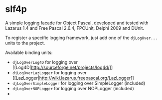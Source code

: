 # slf4p
A simple logging facade for Object Pascal, developed and tested with Lazarus 1.4 and Free Pascal 2.6.4, FPCUnit, Delphi 2009 and DUnit.

To register a specific logging framework, just add one of the `djLogOver...` units to the project.

Available binding units: 

* `djLogOverLog4D` for logging over [[Log4D|http://sourceforge.net/projects/log4d/]] 
* `djLogOverLazLogger` for logging over [[LazLogger|http://wiki.lazarus.freepascal.org/LazLogger]]
* `djLogOverSimpleLogger` for logging over SimpleLogger (included)
* `djLogOverNOPLogger` for logging over NOPLogger (included)
* 
